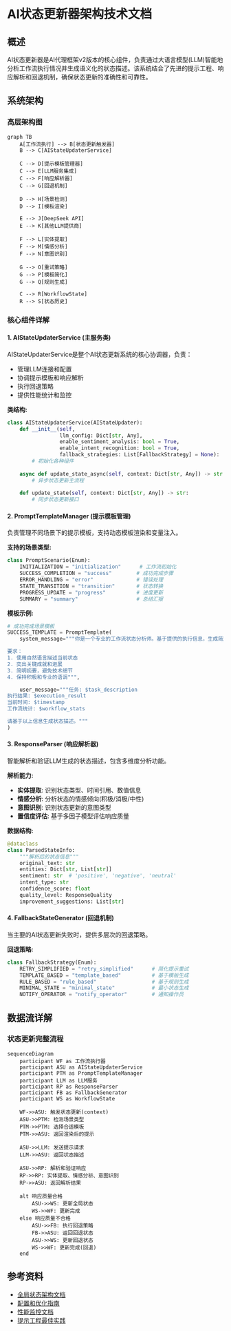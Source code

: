 # AI状态更新器架构技术文档

## 概述

AI状态更新器是AI代理框架v2版本的核心组件，负责通过大语言模型(LLM)智能地分析工作流执行情况并生成语义化的状态描述。该系统结合了先进的提示工程、响应解析和回退机制，确保状态更新的准确性和可靠性。

## 系统架构

### 高层架构图

```mermaid
graph TB
    A[工作流执行] --> B[状态更新触发器]
    B --> C[AIStateUpdaterService]
    
    C --> D[提示模板管理器]
    C --> E[LLM服务集成]
    C --> F[响应解析器]
    C --> G[回退机制]
    
    D --> H[场景检测]
    D --> I[模板渲染]
    
    E --> J[DeepSeek API]
    E --> K[其他LLM提供商]
    
    F --> L[实体提取]
    F --> M[情感分析]
    F --> N[意图识别]
    
    G --> O[重试策略]
    G --> P[模板简化]
    G --> Q[规则生成]
    
    C --> R[WorkflowState]
    R --> S[状态历史]
```

### 核心组件详解

#### 1. AIStateUpdaterService (主服务类)

AIStateUpdaterService是整个AI状态更新系统的核心协调器，负责：

- 管理LLM连接和配置
- 协调提示模板和响应解析
- 执行回退策略
- 提供性能统计和监控

**类结构:**
```python
class AIStateUpdaterService(AIStateUpdater):
    def __init__(self, 
                 llm_config: Dict[str, Any],
                 enable_sentiment_analysis: bool = True,
                 enable_intent_recognition: bool = True,
                 fallback_strategies: List[FallbackStrategy] = None):
        # 初始化各种组件
        
    async def update_state_async(self, context: Dict[str, Any]) -> str:
        # 异步状态更新主流程
        
    def update_state(self, context: Dict[str, Any]) -> str:
        # 同步状态更新接口
```

#### 2. PromptTemplateManager (提示模板管理)

负责管理不同场景下的提示模板，支持动态模板渲染和变量注入。

**支持的场景类型:**
```python
class PromptScenario(Enum):
    INITIALIZATION = "initialization"      # 工作流初始化
    SUCCESS_COMPLETION = "success"        # 成功完成步骤
    ERROR_HANDLING = "error"              # 错误处理
    STATE_TRANSITION = "transition"       # 状态转换
    PROGRESS_UPDATE = "progress"          # 进度更新
    SUMMARY = "summary"                   # 总结汇报
```

**模板示例:**
```python
# 成功完成场景模板
SUCCESS_TEMPLATE = PromptTemplate(
    system_message="""你是一个专业的工作流状态分析师。基于提供的执行信息，生成简洁而准确的状态描述。

要求：
1. 使用自然语言描述当前状态
2. 突出关键成就和进展
3. 简明扼要，避免技术细节
4. 保持积极和专业的语调""",

    user_message="""任务: $task_description
执行结果: $execution_result
当前时间: $timestamp
工作流统计: $workflow_stats

请基于以上信息生成状态描述。"""
)
```

#### 3. ResponseParser (响应解析器)

智能解析和验证LLM生成的状态描述，包含多维度分析功能。

**解析能力:**
- **实体提取**: 识别状态类型、时间引用、数值信息
- **情感分析**: 分析状态的情感倾向(积极/消极/中性)
- **意图识别**: 识别状态更新的意图类型
- **置信度评估**: 基于多因子模型评估响应质量

**数据结构:**
```python
@dataclass
class ParsedStateInfo:
    """解析后的状态信息"""
    original_text: str
    entities: Dict[str, List[str]]
    sentiment: str  # 'positive', 'negative', 'neutral'
    intent_type: str
    confidence_score: float
    quality_level: ResponseQuality
    improvement_suggestions: List[str]
```

#### 4. FallbackStateGenerator (回退机制)

当主要的AI状态更新失败时，提供多层次的回退策略。

**回退策略:**
```python
class FallbackStrategy(Enum):
    RETRY_SIMPLIFIED = "retry_simplified"      # 简化提示重试
    TEMPLATE_BASED = "template_based"          # 基于模板生成
    RULE_BASED = "rule_based"                  # 基于规则生成
    MINIMAL_STATE = "minimal_state"            # 最小状态生成
    NOTIFY_OPERATOR = "notify_operator"        # 通知操作员
```

## 数据流详解

### 状态更新完整流程

```mermaid
sequenceDiagram
    participant WF as 工作流执行器
    participant ASU as AIStateUpdaterService
    participant PTM as PromptTemplateManager
    participant LLM as LLM服务
    participant RP as ResponseParser
    participant FB as FallbackGenerator
    participant WS as WorkflowState

    WF->>ASU: 触发状态更新(context)
    ASU->>PTM: 检测场景类型
    PTM->>PTM: 选择合适模板
    PTM->>ASU: 返回渲染后的提示
    
    ASU->>LLM: 发送提示请求
    LLM->>ASU: 返回状态描述
    
    ASU->>RP: 解析和验证响应
    RP->>RP: 实体提取、情感分析、意图识别
    RP->>ASU: 返回解析结果
    
    alt 响应质量合格
        ASU->>WS: 更新全局状态
        WS->>WF: 更新完成
    else 响应质量不合格
        ASU->>FB: 执行回退策略
        FB->>ASU: 返回回退状态
        ASU->>WS: 更新回退状态
        WS->>WF: 更新完成(回退)
    end
```

## 参考资料

- [全局状态架构文档](./GLOBAL_STATE_ARCHITECTURE.md)
- [配置和优化指南](./CONFIGURATION_OPTIMIZATION_GUIDE.md)
- [性能监控文档](../performance_monitor.py)
- [提示工程最佳实践](./PROMPT_ENGINEERING_BEST_PRACTICES.md)
